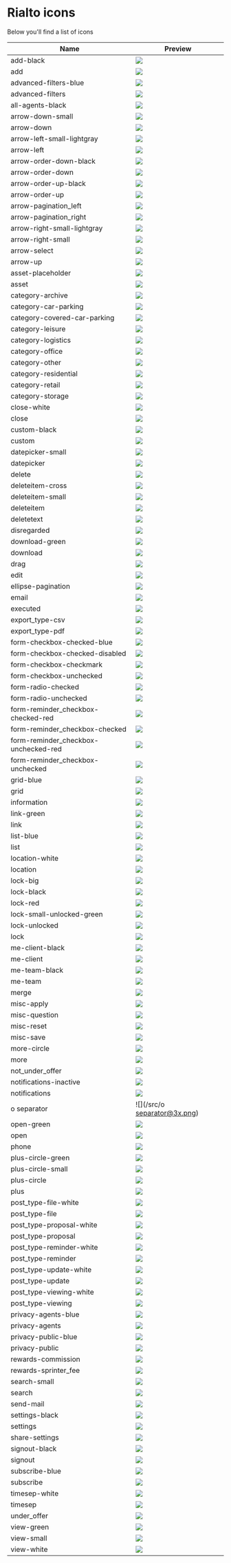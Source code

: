 
# Rialto icons
Below you'll find a list of icons

| Name  | Preview |
|-------|---------|
|add-black|![](/src/add-black@3x.png)|
|add|![](/src/add@3x.png)|
|advanced-filters-blue|![](/src/advanced-filters-blue@3x.png)|
|advanced-filters|![](/src/advanced-filters@3x.png)|
|all-agents-black|![](/src/all-agents-black@3x.png)|
|arrow-down-small|![](/src/arrow-down-small@3x.png)|
|arrow-down|![](/src/arrow-down@3x.png)|
|arrow-left-small-lightgray|![](/src/arrow-left-small-lightgray@3x.png)|
|arrow-left|![](/src/arrow-left@3x.png)|
|arrow-order-down-black|![](/src/arrow-order-down-black@3x.png)|
|arrow-order-down|![](/src/arrow-order-down@3x.png)|
|arrow-order-up-black|![](/src/arrow-order-up-black@3x.png)|
|arrow-order-up|![](/src/arrow-order-up@3x.png)|
|arrow-pagination_left|![](/src/arrow-pagination_left@3x.png)|
|arrow-pagination_right|![](/src/arrow-pagination_right@3x.png)|
|arrow-right-small-lightgray|![](/src/arrow-right-small-lightgray@3x.png)|
|arrow-right-small|![](/src/arrow-right-small@3x.png)|
|arrow-select|![](/src/arrow-select@3x.png)|
|arrow-up|![](/src/arrow-up@3x.png)|
|asset-placeholder|![](/src/asset-placeholder@3x.png)|
|asset|![](/src/asset@3x.png)|
|category-archive|![](/src/category-archive@3x.png)|
|category-car-parking|![](/src/category-car-parking@3x.png)|
|category-covered-car-parking|![](/src/category-covered-car-parking@3x.png)|
|category-leisure|![](/src/category-leisure@3x.png)|
|category-logistics|![](/src/category-logistics@3x.png)|
|category-office|![](/src/category-office@3x.png)|
|category-other|![](/src/category-other@3x.png)|
|category-residential|![](/src/category-residential@3x.png)|
|category-retail|![](/src/category-retail@3x.png)|
|category-storage|![](/src/category-storage@3x.png)|
|close-white|![](/src/close-white@3x.png)|
|close|![](/src/close@3x.png)|
|custom-black|![](/src/custom-black@3x.png)|
|custom|![](/src/custom@3x.png)|
|datepicker-small|![](/src/datepicker-small@3x.png)|
|datepicker|![](/src/datepicker@3x.png)|
|delete|![](/src/delete@3x.png)|
|deleteitem-cross|![](/src/deleteitem-cross@3x.png)|
|deleteitem-small|![](/src/deleteitem-small@3x.png)|
|deleteitem|![](/src/deleteitem@3x.png)|
|deletetext|![](/src/deletetext@3x.png)|
|disregarded|![](/src/disregarded@3x.png)|
|download-green|![](/src/download-green@3x.png)|
|download|![](/src/download@3x.png)|
|drag|![](/src/drag@3x.png)|
|edit|![](/src/edit@3x.png)|
|ellipse-pagination|![](/src/ellipse-pagination@3x.png)|
|email|![](/src/email@3x.png)|
|executed|![](/src/executed@3x.png)|
|export_type-csv|![](/src/export_type-csv@3x.png)|
|export_type-pdf|![](/src/export_type-pdf@3x.png)|
|form-checkbox-checked-blue|![](/src/form-checkbox-checked-blue@3x.png)|
|form-checkbox-checked-disabled|![](/src/form-checkbox-checked-disabled@3x.png)|
|form-checkbox-checkmark|![](/src/form-checkbox-checkmark@3x.png)|
|form-checkbox-unchecked|![](/src/form-checkbox-unchecked@3x.png)|
|form-radio-checked|![](/src/form-radio-checked@3x.png)|
|form-radio-unchecked|![](/src/form-radio-unchecked@3x.png)|
|form-reminder_checkbox-checked-red|![](/src/form-reminder_checkbox-checked-red@3x.png)|
|form-reminder_checkbox-checked|![](/src/form-reminder_checkbox-checked@3x.png)|
|form-reminder_checkbox-unchecked-red|![](/src/form-reminder_checkbox-unchecked-red@3x.png)|
|form-reminder_checkbox-unchecked|![](/src/form-reminder_checkbox-unchecked@3x.png)|
|grid-blue|![](/src/grid-blue@3x.png)|
|grid|![](/src/grid@3x.png)|
|information|![](/src/information@3x.png)|
|link-green|![](/src/link-green@3x.png)|
|link|![](/src/link@3x.png)|
|list-blue|![](/src/list-blue@3x.png)|
|list|![](/src/list@3x.png)|
|location-white|![](/src/location-white@3x.png)|
|location|![](/src/location@3x.png)|
|lock-big|![](/src/lock-big@3x.png)|
|lock-black|![](/src/lock-black@3x.png)|
|lock-red|![](/src/lock-red@3x.png)|
|lock-small-unlocked-green|![](/src/lock-small-unlocked-green@3x.png)|
|lock-unlocked|![](/src/lock-unlocked@3x.png)|
|lock|![](/src/lock@3x.png)|
|me-client-black|![](/src/me-client-black@3x.png)|
|me-client|![](/src/me-client@3x.png)|
|me-team-black|![](/src/me-team-black@3x.png)|
|me-team|![](/src/me-team@3x.png)|
|merge|![](/src/merge@3x.png)|
|misc-apply|![](/src/misc-apply@3x.png)|
|misc-question|![](/src/misc-question@3x.png)|
|misc-reset|![](/src/misc-reset@3x.png)|
|misc-save|![](/src/misc-save@3x.png)|
|more-circle|![](/src/more-circle@3x.png)|
|more|![](/src/more@3x.png)|
|not_under_offer|![](/src/not_under_offer@3x.png)|
|notifications-inactive|![](/src/notifications-inactive@3x.png)|
|notifications|![](/src/notifications@3x.png)|
|o separator|![](/src/o separator@3x.png)|
|open-green|![](/src/open-green@3x.png)|
|open|![](/src/open@3x.png)|
|phone|![](/src/phone@3x.png)|
|plus-circle-green|![](/src/plus-circle-green@3x.png)|
|plus-circle-small|![](/src/plus-circle-small@3x.png)|
|plus-circle|![](/src/plus-circle@3x.png)|
|plus|![](/src/plus@3x.png)|
|post_type-file-white|![](/src/post_type-file-white@3x.png)|
|post_type-file|![](/src/post_type-file@3x.png)|
|post_type-proposal-white|![](/src/post_type-proposal-white@3x.png)|
|post_type-proposal|![](/src/post_type-proposal@3x.png)|
|post_type-reminder-white|![](/src/post_type-reminder-white@3x.png)|
|post_type-reminder|![](/src/post_type-reminder@3x.png)|
|post_type-update-white|![](/src/post_type-update-white@3x.png)|
|post_type-update|![](/src/post_type-update@3x.png)|
|post_type-viewing-white|![](/src/post_type-viewing-white@3x.png)|
|post_type-viewing|![](/src/post_type-viewing@3x.png)|
|privacy-agents-blue|![](/src/privacy-agents-blue@3x.png)|
|privacy-agents|![](/src/privacy-agents@3x.png)|
|privacy-public-blue|![](/src/privacy-public-blue@3x.png)|
|privacy-public|![](/src/privacy-public@3x.png)|
|rewards-commission|![](/src/rewards-commission@3x.png)|
|rewards-sprinter_fee|![](/src/rewards-sprinter_fee@3x.png)|
|search-small|![](/src/search-small@3x.png)|
|search|![](/src/search@3x.png)|
|send-mail|![](/src/send-mail@3x.png)|
|settings-black|![](/src/settings-black@3x.png)|
|settings|![](/src/settings@3x.png)|
|share-settings|![](/src/share-settings@3x.png)|
|signout-black|![](/src/signout-black@3x.png)|
|signout|![](/src/signout@3x.png)|
|subscribe-blue|![](/src/subscribe-blue@3x.png)|
|subscribe|![](/src/subscribe@3x.png)|
|timesep-white|![](/src/timesep-white@3x.png)|
|timesep|![](/src/timesep@3x.png)|
|under_offer|![](/src/under_offer@3x.png)|
|view-green|![](/src/view-green@3x.png)|
|view-small|![](/src/view-small@3x.png)|
|view-white|![](/src/view-white@3x.png)|

  